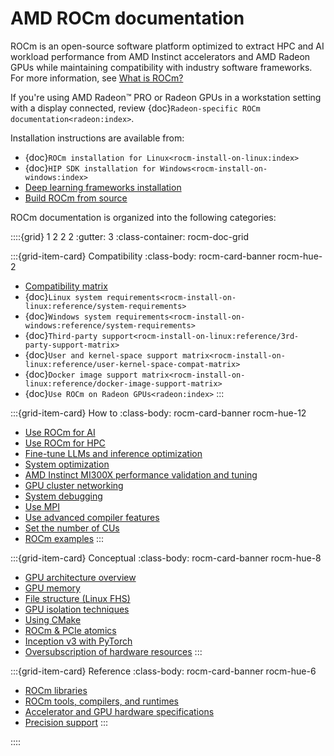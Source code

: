 <head>
  <meta charset="UTF-8">
  <meta name="description" content="AMD ROCm documentation">
  <meta name="keywords" content="documentation, guides, installation, compatibility, support,
  reference, ROCm, AMD">
</head>

# AMD ROCm documentation

ROCm is an open-source software platform optimized to extract HPC and AI workload
performance from AMD Instinct accelerators and AMD Radeon GPUs while maintaining
compatibility with industry software frameworks. For more information, see [What is ROCm?](./what-is-rocm.rst)

If you're using AMD Radeon™ PRO or Radeon GPUs in a workstation setting with a display connected, review {doc}`Radeon-specific ROCm documentation<radeon:index>`.

Installation instructions are available from:

* {doc}`ROCm installation for Linux<rocm-install-on-linux:index>`
* {doc}`HIP SDK installation for Windows<rocm-install-on-windows:index>`
* [Deep learning frameworks installation](./how-to/deep-learning-rocm.rst)
* [Build ROCm from source](./how-to/build-rocm.rst)

ROCm documentation is organized into the following categories:

::::{grid} 1 2 2 2
:gutter: 3
:class-container: rocm-doc-grid

:::{grid-item-card} Compatibility
:class-body: rocm-card-banner rocm-hue-2

* [Compatibility matrix](./compatibility/compatibility-matrix.rst)
* {doc}`Linux system requirements<rocm-install-on-linux:reference/system-requirements>`
* {doc}`Windows system requirements<rocm-install-on-windows:reference/system-requirements>`
* {doc}`Third-party support<rocm-install-on-linux:reference/3rd-party-support-matrix>`
* {doc}`User and kernel-space support matrix<rocm-install-on-linux:reference/user-kernel-space-compat-matrix>`
* {doc}`Docker image support matrix<rocm-install-on-linux:reference/docker-image-support-matrix>`
* {doc}`Use ROCm on Radeon GPUs<radeon:index>`
:::

:::{grid-item-card} How to
:class-body: rocm-card-banner rocm-hue-12

* [Use ROCm for AI](./how-to/rocm-for-ai/index.rst)
* [Use ROCm for HPC](./how-to/rocm-for-hpc/index.rst)
* [Fine-tune LLMs and inference optimization](./how-to/llm-fine-tuning-optimization/index.rst)
* [System optimization](./how-to/system-optimization/index.rst)
* [AMD Instinct MI300X performance validation and tuning](./how-to/tuning-guides/mi300x/index.rst)
* [GPU cluster networking](https://dcgpu.docs.amd.com/projects/gpu-cluster-networking/en/latest/index.html)
* [System debugging](./how-to/system-debugging.md)
* [Use MPI](./how-to/gpu-enabled-mpi.rst)
* [Use advanced compiler features](./conceptual/compiler-topics.md)
* [Set the number of CUs](./how-to/setting-cus)  
* [ROCm examples](https://github.com/amd/rocm-examples)
:::

:::{grid-item-card} Conceptual
:class-body: rocm-card-banner rocm-hue-8

* [GPU architecture overview](./conceptual/gpu-arch.md)
* [GPU memory](./conceptual/gpu-memory.md)
* [File structure (Linux FHS)](./conceptual/file-reorg.md)
* [GPU isolation techniques](./conceptual/gpu-isolation.md)
* [Using CMake](./conceptual/cmake-packages.rst)
* [ROCm & PCIe atomics](./conceptual/More-about-how-ROCm-uses-PCIe-Atomics.rst)
* [Inception v3 with PyTorch](./conceptual/ai-pytorch-inception.md)
* [Oversubscription of hardware resources](./conceptual/oversubscription.rst)
:::

<!-- markdownlint-disable MD051 -->
:::{grid-item-card} Reference
:class-body: rocm-card-banner rocm-hue-6

* [ROCm libraries](./reference/api-libraries.md)
* [ROCm tools, compilers, and runtimes](./reference/rocm-tools.md)
* [Accelerator and  GPU hardware specifications](./reference/gpu-arch-specs.rst)
* [Precision support](./reference/precision-support.rst)
:::
<!-- markdownlint-enable MD051 -->

::::
